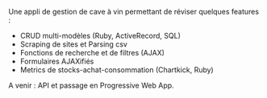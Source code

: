Une appli de gestion de cave à vin permettant de réviser quelques features :
- CRUD multi-modèles (Ruby, ActiveRecord, SQL)
- Scraping de sites et Parsing csv
- Fonctions de recherche et de filtres (AJAX)
- Formulaires AJAXifiés
- Metrics de stocks-achat-consommation (Chartkick, Ruby)

A venir : API et passage en Progressive Web App.

